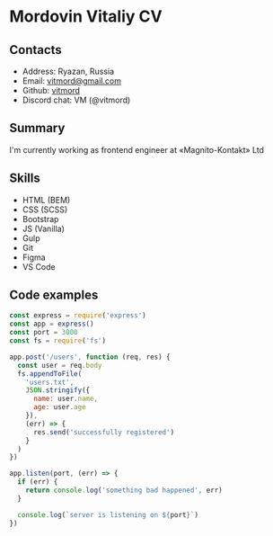 # Mordovin Vitaliy CV

## Contacts

- Address: Ryazan, Russia
- Email: vitmord@gmail.com
- Github: [vitmord](https://github.com/vitmord)
- Discord chat: VM (@vitmord)

## Summary

I'm currently working as frontend engineer at «Magnito-Kontakt» Ltd

## Skills

- HTML (BEM)
- CSS (SCSS)
- Bootstrap
- JS (Vanilla)
- Gulp
- Git
- Figma
- VS Code

## Code examples

```js
const express = require('express')
const app = express()
const port = 3000
const fs = require('fs')

app.post('/users', function (req, res) {
  const user = req.body
  fs.appendToFile(
    'users.txt',
    JSON.stringify({
      name: user.name,
      age: user.age
    }),
    (err) => {
      res.send('successfully registered')
    }
  )
})

app.listen(port, (err) => {
  if (err) {
    return console.log('something bad happened', err)
  }

  console.log(`server is listening on ${port}`)
})
```
